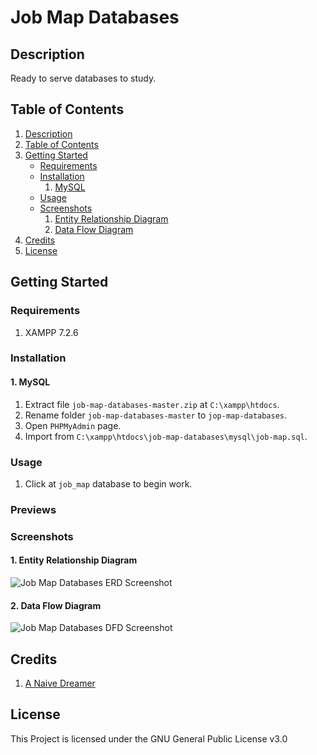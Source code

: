 # Job Map Databases

## Description

Ready to serve databases to study.

## Table of Contents

1. [Description](#description)
2. [Table of Contents](#table-of-contents)
3. [Getting Started](#getting-started)
   - [Requirements](#requirements)
   - [Installation](#installation)
     1. [MySQL](#1-mysql)
   - [Usage](#usage)
   - [Screenshots](#screenshots)
     1. [Entity Relationship Diagram](#1-entity-relationship-diagram)
     2. [Data Flow Diagram](#2-data-flow-diagram)
4. [Credits](#credits)
5. [License](#license)

## Getting Started

### Requirements

1. XAMPP 7.2.6

### Installation

#### 1. MySQL

1. Extract file ```job-map-databases-master.zip``` at ```C:\xampp\htdocs```.
2. Rename folder ```job-map-databases-master``` to ```jop-map-databases```.
3. Open ```PHPMyAdmin``` page.
4. Import from ```C:\xampp\htdocs\job-map-databases\mysql\job-map.sql```.

### Usage

1. Click at ```job_map``` database to begin work.

### Previews

### Screenshots

#### 1. Entity Relationship Diagram

![Job Map Databases ERD Screenshot](https://justanaivedreamer.files.wordpress.com/2019/03/job-map-physical-erd.png)

#### 2. Data Flow Diagram

![Job Map Databases DFD Screenshot](https://justanaivedreamer.files.wordpress.com/2019/03/job-map-data-flow-diagram.png)

## Credits

1. [A Naive Dreamer](https://github.com/A-Naive-Dreamer)

## License

This Project is licensed under the GNU General Public License v3.0
